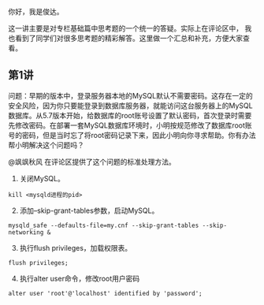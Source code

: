 你好，我是俊达。

这一讲主要是对专栏基础篇中思考题的一个统一的答疑。实际上在评论区中， 我也看到了同学们对很多思考题的精彩解答。这里做一个汇总和补充，方便大家查看。

## 第1讲

问题：早期的版本中，登录服务器本地的MySQL默认不需要密码。这存在一定的安全风险，因为你只要能登录到数据库服务器，就能访问这台服务器上的MySQL数据库。从5.7版本开始，给数据库的root账号设置了默认密码，首次登录时需要先修改密码。在部署一套MySQL数据库环境时，小明按规范修改了数据库root账号的密码，但是当时忘了将root密码记录下来，因此小明向你寻求帮助。你有办法帮小明解决这个问题吗？

@飒飒秋风 在评论区提供了这个问题的标准处理方法。

1. 关闭MySQL。

```plain
kill <mysqld进程的pid>
```

2. 添加–skip-grant-tables参数，启动MySQL。

```plain
mysqld_safe --defaults-file=my.cnf --skip-grant-tables --skip-networking &
```

3. 执行flush privileges，加载权限表。

```plain
flush privileges; 
```

4. 执行alter user命令，修改root用户密码

```plain
alter user 'root'@'localhost' identified by 'password';
```